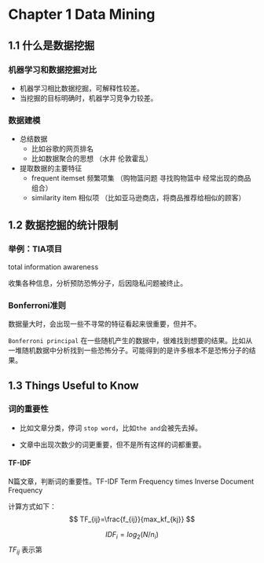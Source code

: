 # Chapter 1 Data Mining

## 1.1 什么是数据挖掘

### 机器学习和数据挖掘对比

+ 机器学习相比数据挖掘，可解释性较差。
+ 当挖掘的目标明确时，机器学习竞争力较差。

### 数据建模

+ 总结数据
  + 比如谷歌的网页排名
  + 比如数据聚合的思想 （水井 伦敦霍乱）
+ 提取数据的主要特征
  + frequent itemset 频繁项集 （购物篮问题 寻找购物篮中 经常出现的商品组合）
  + similarity item 相似项 （比如亚马逊商店，将商品推荐给相似的顾客）

## 1.2 数据挖掘的统计限制

### 举例：TIA项目 

total information awareness

收集各种信息，分析预防恐怖分子，后因隐私问题被终止。

### Bonferroni准则

数据量大时，会出现一些不寻常的特征看起来很重要，但并不。

`Bonferroni principal`  在一些随机产生的数据中，很难找到想要的结果。比如从一堆随机数据中分析找到一些恐怖分子。可能得到的是许多根本不是恐怖分子的结果。

## 1.3 Things Useful to Know

### 词的重要性

+ 比如文章分类，停词 `stop word`，比如`the and`会被先去掉。

+ 文章中出现次数少的词更重要，但不是所有这样的词都重要。

#### TF-IDF

N篇文章，判断词的重要性。TF-IDF Term Frequency times Inverse Document Frequency

计算方式如下：
$$
TF_{ij}=\frac{f_{ij}}{max_kf_{kj}}
$$

$$
IDF_i=log_2(N/n_i)
$$
$TF_{ij}$ 表示第


